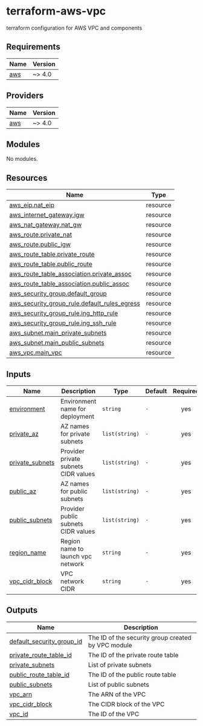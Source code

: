 # terraform-aws-vpc
terraform configuration for AWS VPC and components

<!-- BEGIN_TF_DOCS -->
## Requirements

| Name | Version |
|------|---------|
| <a name="requirement_aws"></a> [aws](#requirement\_aws) | ~> 4.0 |

## Providers

| Name | Version |
|------|---------|
| <a name="provider_aws"></a> [aws](#provider\_aws) | ~> 4.0 |

## Modules

No modules.

## Resources

| Name | Type |
|------|------|
| [aws_eip.nat_eip](https://registry.terraform.io/providers/hashicorp/aws/latest/docs/resources/eip) | resource |
| [aws_internet_gateway.igw](https://registry.terraform.io/providers/hashicorp/aws/latest/docs/resources/internet_gateway) | resource |
| [aws_nat_gateway.nat_gw](https://registry.terraform.io/providers/hashicorp/aws/latest/docs/resources/nat_gateway) | resource |
| [aws_route.private_nat](https://registry.terraform.io/providers/hashicorp/aws/latest/docs/resources/route) | resource |
| [aws_route.public_igw](https://registry.terraform.io/providers/hashicorp/aws/latest/docs/resources/route) | resource |
| [aws_route_table.private_route](https://registry.terraform.io/providers/hashicorp/aws/latest/docs/resources/route_table) | resource |
| [aws_route_table.public_route](https://registry.terraform.io/providers/hashicorp/aws/latest/docs/resources/route_table) | resource |
| [aws_route_table_association.private_assoc](https://registry.terraform.io/providers/hashicorp/aws/latest/docs/resources/route_table_association) | resource |
| [aws_route_table_association.public_assoc](https://registry.terraform.io/providers/hashicorp/aws/latest/docs/resources/route_table_association) | resource |
| [aws_security_group.default_group](https://registry.terraform.io/providers/hashicorp/aws/latest/docs/resources/security_group) | resource |
| [aws_security_group_rule.default_rules_egress](https://registry.terraform.io/providers/hashicorp/aws/latest/docs/resources/security_group_rule) | resource |
| [aws_security_group_rule.ing_http_rule](https://registry.terraform.io/providers/hashicorp/aws/latest/docs/resources/security_group_rule) | resource |
| [aws_security_group_rule.ing_ssh_rule](https://registry.terraform.io/providers/hashicorp/aws/latest/docs/resources/security_group_rule) | resource |
| [aws_subnet.main_private_subnets](https://registry.terraform.io/providers/hashicorp/aws/latest/docs/resources/subnet) | resource |
| [aws_subnet.main_public_subnets](https://registry.terraform.io/providers/hashicorp/aws/latest/docs/resources/subnet) | resource |
| [aws_vpc.main_vpc](https://registry.terraform.io/providers/hashicorp/aws/latest/docs/resources/vpc) | resource |

## Inputs

| Name | Description | Type | Default | Required |
|------|-------------|------|---------|:--------:|
| <a name="input_environment"></a> [environment](#input\_environment) | Environment name for deployment | `string` | `-` | yes |
| <a name="input_private_az"></a> [private\_az](#input\_private\_az) | AZ names for private subnets | `list(string)` | `-` | yes |
| <a name="input_private_subnets"></a> [private\_subnets](#input\_private\_subnets) | Provider private subnets CIDR values | `list(string)` | `-` | yes |
| <a name="input_public_az"></a> [public\_az](#input\_public\_az) | AZ names for public subnets | `list(string)` | `-` | yes |
| <a name="input_public_subnets"></a> [public\_subnets](#input\_public\_subnets) | Provider public subnets CIDR values | `list(string)` | `-` | yes |
| <a name="input_region_name"></a> [region\_name](#input\_region\_name) | Region name to launch vpc network | `string` | `-` | yes |
| <a name="input_vpc_cidr_block"></a> [vpc\_cidr\_block](#input\_vpc\_cidr\_block) | VPC network CIDR | `string` | `-` | yes |

## Outputs

| Name | Description |
|------|-------------|
| <a name="output_default_security_group_id"></a> [default\_security\_group\_id](#output\_default\_security\_group\_id) | The ID of the security group created by VPC module |
| <a name="output_private_route_table_id"></a> [private\_route\_table\_id](#output\_private\_route\_table\_id) | The ID of the private route table |
| <a name="output_private_subnets"></a> [private\_subnets](#output\_private\_subnets) | List of private subnets |
| <a name="output_public_route_table_id"></a> [public\_route\_table\_id](#output\_public\_route\_table\_id) | The ID of the public route table |
| <a name="output_public_subnets"></a> [public\_subnets](#output\_public\_subnets) | List of public subnets |
| <a name="output_vpc_arn"></a> [vpc\_arn](#output\_vpc\_arn) | The ARN of the VPC |
| <a name="output_vpc_cidr_block"></a> [vpc\_cidr\_block](#output\_vpc\_cidr\_block) | The CIDR block of the VPC |
| <a name="output_vpc_id"></a> [vpc\_id](#output\_vpc\_id) | The ID of the VPC |
<!-- END_TF_DOCS -->